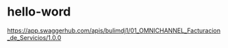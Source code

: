 # hello-word
https://app.swaggerhub.com/apis/bulimdj1/01_OMNICHANNEL_Facturacion_de_Servicios/1.0.0
